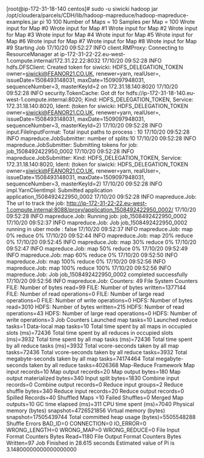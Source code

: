 [root@ip-172-31-18-140 centos]# sudo -u siwicki  hadoop jar /opt/cloudera/parcels/CDH/lib/hadoop-mapreduce/hadoop-mapreduce-examples.jar pi 10 100
Number of Maps  = 10
Samples per Map = 100
Wrote input for Map #0
Wrote input for Map #1
Wrote input for Map #2
Wrote input for Map #3
Wrote input for Map #4
Wrote input for Map #5
Wrote input for Map #6
Wrote input for Map #7
Wrote input for Map #8
Wrote input for Map #9
Starting Job
17/10/20 09:52:27 INFO client.RMProxy: Connecting to ResourceManager at ip-172-31-22-22.eu-west-1.compute.internal/172.31.22.22:8032
17/10/20 09:52:28 INFO hdfs.DFSClient: Created token for siwicki: HDFS_DELEGATION_TOKEN owner=siwicki@FEANOR21.CO.UK, renewer=yarn, realUser=, issueDate=1508493148031, maxDate=1509097948031, sequenceNumber=3, masterKeyId=2 on 172.31.18.140:8020
17/10/20 09:52:28 INFO security.TokenCache: Got dt for hdfs://ip-172-31-18-140.eu-west-1.compute.internal:8020; Kind: HDFS_DELEGATION_TOKEN, Service: 172.31.18.140:8020, Ident: (token for siwicki: HDFS_DELEGATION_TOKEN owner=siwicki@FEANOR21.CO.UK, renewer=yarn, realUser=, issueDate=1508493148031, maxDate=1509097948031, sequenceNumber=3, masterKeyId=2)
17/10/20 09:52:28 INFO input.FileInputFormat: Total input paths to process : 10
17/10/20 09:52:28 INFO mapreduce.JobSubmitter: number of splits:10
17/10/20 09:52:28 INFO mapreduce.JobSubmitter: Submitting tokens for job: job_1508492422950_0002
17/10/20 09:52:28 INFO mapreduce.JobSubmitter: Kind: HDFS_DELEGATION_TOKEN, Service: 172.31.18.140:8020, Ident: (token for siwicki: HDFS_DELEGATION_TOKEN owner=siwicki@FEANOR21.CO.UK, renewer=yarn, realUser=, issueDate=1508493148031, maxDate=1509097948031, sequenceNumber=3, masterKeyId=2)
17/10/20 09:52:28 INFO impl.YarnClientImpl: Submitted application application_1508492422950_0002
17/10/20 09:52:28 INFO mapreduce.Job: The url to track the job: http://ip-172-31-22-22.eu-west-1.compute.internal:8088/proxy/application_1508492422950_0002/
17/10/20 09:52:28 INFO mapreduce.Job: Running job: job_1508492422950_0002
17/10/20 09:52:37 INFO mapreduce.Job: Job job_1508492422950_0002 running in uber mode : false
17/10/20 09:52:37 INFO mapreduce.Job:  map 0% reduce 0%
17/10/20 09:52:44 INFO mapreduce.Job:  map 20% reduce 0%
17/10/20 09:52:45 INFO mapreduce.Job:  map 30% reduce 0%
17/10/20 09:52:47 INFO mapreduce.Job:  map 50% reduce 0%
17/10/20 09:52:49 INFO mapreduce.Job:  map 60% reduce 0%
17/10/20 09:52:50 INFO mapreduce.Job:  map 100% reduce 0%
17/10/20 09:52:56 INFO mapreduce.Job:  map 100% reduce 100%
17/10/20 09:52:56 INFO mapreduce.Job: Job job_1508492422950_0002 completed successfully
17/10/20 09:52:56 INFO mapreduce.Job: Counters: 49
        File System Counters
                FILE: Number of bytes read=99
                FILE: Number of bytes written=1377144
                FILE: Number of read operations=0
                FILE: Number of large read operations=0
                FILE: Number of write operations=0
                HDFS: Number of bytes read=3010
                HDFS: Number of bytes written=215
                HDFS: Number of read operations=43
                HDFS: Number of large read operations=0
                HDFS: Number of write operations=3
        Job Counters
                Launched map tasks=10
                Launched reduce tasks=1
                Data-local map tasks=10
                Total time spent by all maps in occupied slots (ms)=72436
                Total time spent by all reduces in occupied slots (ms)=3932
                Total time spent by all map tasks (ms)=72436
                Total time spent by all reduce tasks (ms)=3932
                Total vcore-seconds taken by all map tasks=72436
                Total vcore-seconds taken by all reduce tasks=3932
                Total megabyte-seconds taken by all map tasks=74174464
                Total megabyte-seconds taken by all reduce tasks=4026368
        Map-Reduce Framework
                Map input records=10
                Map output records=20
                Map output bytes=180
                Map output materialized bytes=340
                Input split bytes=1830
                Combine input records=0
                Combine output records=0
                Reduce input groups=2
                Reduce shuffle bytes=340
                Reduce input records=20
                Reduce output records=0
                Spilled Records=40
                Shuffled Maps =10
                Failed Shuffles=0
                Merged Map outputs=10
                GC time elapsed (ms)=311
                CPU time spent (ms)=7040
                Physical memory (bytes) snapshot=4726521856
                Virtual memory (bytes) snapshot=17505439744
                Total committed heap usage (bytes)=5505548288
        Shuffle Errors
                BAD_ID=0
                CONNECTION=0
                IO_ERROR=0
                WRONG_LENGTH=0
                WRONG_MAP=0
                WRONG_REDUCE=0
        File Input Format Counters
                Bytes Read=1180
        File Output Format Counters
                Bytes Written=97
Job Finished in 28.615 seconds
Estimated value of Pi is 3.14800000000000000000
